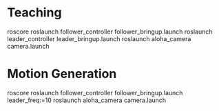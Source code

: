 
# Teaching
roscore
roslaunch follower_controller follower_bringup.launch
roslaunch leader_controller leader_bringup.launch
roslaunch aloha_camera camera.launch


# Motion Generation
roscore
roslaunch follower_controller follower_bringup.launch leader_freq:=10
roslaunch aloha_camera camera.launch